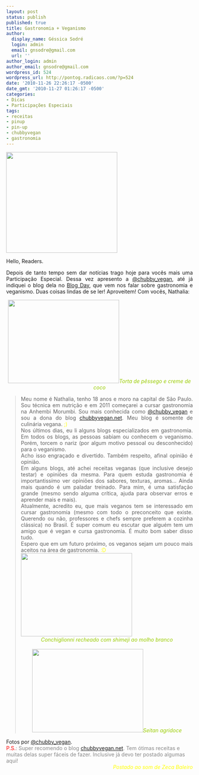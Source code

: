 ```yaml
---
layout: post
status: publish
published: true
title: Gastronomia + Veganismo
author:
  display_name: Géssica Sodré
  login: admin
  email: gnsodre@gmail.com
  url: ''
author_login: admin
author_email: gnsodre@gmail.com
wordpress_id: 524
wordpress_url: http://pontog.radicaos.com/?p=524
date: '2010-11-26 22:26:17 -0500'
date_gmt: '2010-11-27 01:26:17 -0500'
categories:
- Dicas
- Participações Especiais
tags:
- receitas
- pinup
- pin-up
- chubbyvegan
- gastronomia
---
```

<p><a href="http://pontog.radicaos.com/wp-content/uploads/2010/11/PinUp_20.png"><img class="aligncenter size-medium wp-image-525" title="PinUp_20" src="http://pontog.radicaos.com/wp-content/uploads/2010/11/PinUp_20-300x272.png" alt="" width="300" height="272" /></a></p>
<p style="text-align: justify;">Hello, Readers.</p>
<p style="text-align: justify;">Depois de tanto tempo sem dar notícias trago hoje para vocês mais uma Participação Especial. Dessa vez apresento a <a title="@chubby_vegan" href="http://twitter.com/#!/chubby_vegan" target="_blank">@chubby_vegan</a>, até já indiquei o blog dela no <a title="BlogDay" href="http://pontog.radicaos.com/blogday-2010/" target="_blank">Blog Day</a>, que vem nos falar sobre gastronomia e veganismo. Duas coisas lindas de se ler! Aproveitem! Com vocês, Nathalia:</p>
<p style="text-align: center;"><a href="http://pontog.radicaos.com/wp-content/uploads/2010/11/gastronomia_3.jpg"><img class="aligncenter size-medium wp-image-527" title="gastronomia_3" src="http://pontog.radicaos.com/wp-content/uploads/2010/11/gastronomia_3-300x225.jpg" alt="" width="300" height="225" /></a><span style="color: #99cc00;"><em>Torta de pêssego e creme de coco</em></span></p>
<blockquote style="text-align: justify;">
<div>Meu nome é Nathalia, tenho 18 anos e moro na capital de São Paulo. Sou técnica em nutrição e em 2011 começarei a cursar gastronomia na Anhembi Morumbi. Sou mais conhecida como <a title="@chubby_vegan" href="http://twitter.com/#!/chubby_vegan" target="_blank">@chubby_vegan</a> e sou a dona do blog <a title="chubbyvegan.net" href="http://chubbyvegan.net/" target="_blank">chubbyvegan.net</a>. Meu blog é somente de culinária vegana. <span style="color: #ffff00;">;)</span></div>
<div id="_mcePaste">Nos últimos dias, eu li alguns blogs especializados em gastronomia. Em todos os blogs, as pessoas sabiam ou conhecem o veganismo. Porém, torcem o nariz (por algum motivo pessoal ou desconhecido) para o veganismo.</div>
<div id="_mcePaste">Acho isso engraçado e divertido. Também respeito, afinal opinião é opinião.</div>
<div id="_mcePaste">Em alguns blogs, até achei receitas veganas (que inclusive desejo testar) e opiniões da mesma. Para quem estuda gastronomia é importantissímo ver opiniões dos sabores, texturas, aromas... Ainda mais quando é um paladar treinado. Para mim, é uma satisfação grande (mesmo sendo alguma crítica, ajuda para observar erros e aprender mais e mais).</div>
<div id="_mcePaste">Atualmente, acredito eu, que mais veganos tem se interessado em cursar gastronomia (mesmo com todo o preconceito que existe. Querendo ou não, professores e chefs sempre preferem a cozinha clássica) no Brasil. É super comum eu escutar que alguém tem um amigo que é vegan e cursa gastronomia. É muito bom saber disso tudo.</div>
<div id="_mcePaste">Espero que em um futuro próximo, os veganos sejam um pouco mais aceitos na área de gastronomia. <span style="color: #ffff00;">:D</span></div>
<div><span style="color: #ffff00;"><a href="http://pontog.radicaos.com/wp-content/uploads/2010/11/gastronomia_7.jpg"><img class="aligncenter size-medium wp-image-528" title="gastronomia_7" src="http://pontog.radicaos.com/wp-content/uploads/2010/11/gastronomia_7-300x225.jpg" alt="" width="300" height="225" /></a></span></div>
<div style="text-align: center;">
<div style="text-align: center;"><span style="color: #99cc00;"><em> Conchiglionni recheado com shimeji ao molho branco</em></span></div>
<div style="text-align: center;"><span style="color: #99cc00;"><em><br />
</em></span></div>
</div>
<address style="text-align: center;"><span style="color: #ffff00;"><a href="http://pontog.radicaos.com/wp-content/uploads/2010/11/gastronomia_8.jpg"><img class="aligncenter size-medium wp-image-529" title="gastronomia_8" src="http://pontog.radicaos.com/wp-content/uploads/2010/11/gastronomia_8-300x225.jpg" alt="" width="300" height="225" /></a></span><span style="color: #99cc00;">Seitan agridoce</span></address>
</blockquote>
<div>Fotos por <a title="@chubby_vegan" href="http://twitter.com/#!/chubby_vegan" target="_blank">@chubby_vegan</a>.</div>
<div><span style="color: #000000;"><span style="color: #ff0000;">P.S.</span><span style="color: #888888;">: Super recomendo o blog <a title="chubbyvegan.net" href="chubbyvegan.net" target="_blank">chubbyvegan.net</a>. Tem ótimas receitas e muitas delas super fáceis de fazer. Inclusive já devo ter postado algumas aqui! </span></span></div>
<div style="text-align: right;"><em><span style="color: #ffff00;">Postado ao som de Zeca Baleiro</span></em></div>
